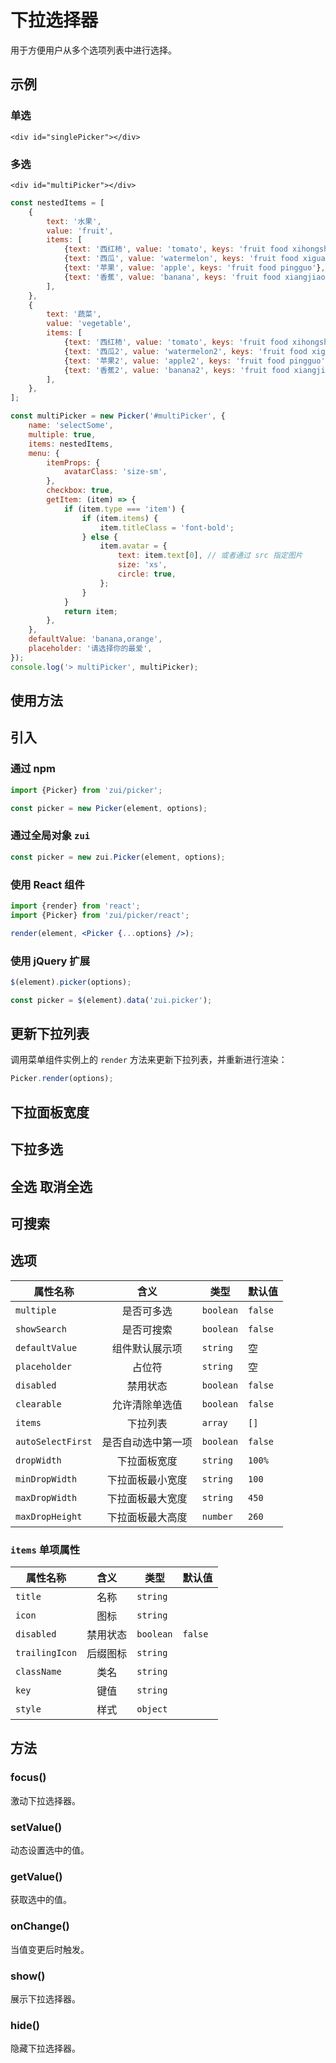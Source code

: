 # 下拉选择器

用于方便用户从多个选项列表中进行选择。

## 示例

### 单选

```html:example
<div id="singlePicker"></div>
```

### 多选

```html:example
<div id="multiPicker"></div>
```

```js
const nestedItems = [
    {
        text: '水果',
        value: 'fruit',
        items: [
            {text: '西红柿', value: 'tomato', keys: 'fruit food xihongshi', subtitle: '绿色蔬菜'},
            {text: '西瓜', value: 'watermelon', keys: 'fruit food xigua'},
            {text: '苹果', value: 'apple', keys: 'fruit food pingguo'},
            {text: '香蕉', value: 'banana', keys: 'fruit food xiangjiao'},
        ],
    },
    {
        text: '蔬菜',
        value: 'vegetable',
        items: [
            {text: '西红柿', value: 'tomato', keys: 'fruit food xihongshi'},
            {text: '西瓜2', value: 'watermelon2', keys: 'fruit food xigua'},
            {text: '苹果2', value: 'apple2', keys: 'fruit food pingguo'},
            {text: '香蕉2', value: 'banana2', keys: 'fruit food xiangjiao'},
        ],
    },
];

const multiPicker = new Picker('#multiPicker', {
    name: 'selectSome',
    multiple: true,
    items: nestedItems,
    menu: {
        itemProps: {
            avatarClass: 'size-sm',
        },
        checkbox: true,
        getItem: (item) => {
            if (item.type === 'item') {
                if (item.items) {
                    item.titleClass = 'font-bold';
                } else {
                    item.avatar = {
                        text: item.text[0], // 或者通过 src 指定图片
                        size: 'xs',
                        circle: true,
                    };
                }
            }
            return item;
        },
    },
    defaultValue: 'banana,orange',
    placeholder: '请选择你的最爱',
});
console.log('> multiPicker', multiPicker);
```

## 使用方法


## 引入

### 通过 npm

```js
import {Picker} from 'zui/picker';

const picker = new Picker(element, options);
```

### 通过全局对象 `zui`

```js
const picker = new zui.Picker(element, options);
```

### 使用 React 组件

```jsx
import {render} from 'react';
import {Picker} from 'zui/picker/react';

render(element, <Picker {...options} />);
```

### 使用 jQuery 扩展

```js
$(element).picker(options);

const picker = $(element).data('zui.picker');
```

## 更新下拉列表

调用菜单组件实例上的 `render` 方法来更新下拉列表，并重新进行渲染：

```js
Picker.render(options);
```

## 下拉面板宽度

## 下拉多选

## 全选 取消全选

## 可搜索

## 选项

| 属性名称           | 含义             | 类型 | 默认值  |
| ----------------- |:----------------:| ----- |----- |
| `multiple`        | 是否可多选         | `boolean` |  `false` |
| `showSearch`      | 是否可搜索         | `boolean` |  `false` |
| `defaultValue`    | 组件默认展示项     | `string` |  空 |
| `placeholder`     | 占位符             | `string` |  空 |
| `disabled`        | 禁用状态           | `boolean` |  `false` |
| `clearable`       | 允许清除单选值		  | `boolean` |  `false` |
| `items`           | 下拉列表		        | `array` |  `[]` |
| `autoSelectFirst` | 是否自动选中第一项	| `boolean` |  `false` |
| `dropWidth`       | 下拉面板宽度	      | `string` |  `100%` |
| `minDropWidth`    | 下拉面板最小宽度	   | `string` |  `100`  |
| `maxDropWidth`    | 下拉面板最大宽度	   | `string` |  `450` |
| `maxDropHeight`   | 下拉面板最大高度		 | `number` |  `260` |

### `items` 单项属性

| 属性名称           | 含义                | 类型     | 默认值  |
| ----------------- |:-------------------:| -------- |----- |
| `title`           | 名称                 | `string` |   |
| `icon`            | 图标                 | `string` |   |
| `disabled`        | 禁用状态             | `boolean` | `false` |
| `trailingIcon`    | 后缀图标             | `string`   |   |
| `className`       | 类名                 | `string`   |   |
| `key`             | 键值                 | `string`   |   |
| `style`           | 样式                 | `object`   |   |


## 方法

### focus()

激动下拉选择器。

### setValue()

动态设置选中的值。

### getValue()

获取选中的值。

### onChange()

当值变更后时触发。

### show()

展示下拉选择器。

### hide()

隐藏下拉选择器。
